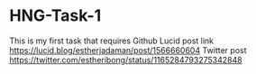 # HNG-Task-1
This is my first task that requires Github
Lucid post link https://lucid.blog/estherjadaman/post/1566660604
Twitter post https://twitter.com/estheribong/status/1165284793275342848
